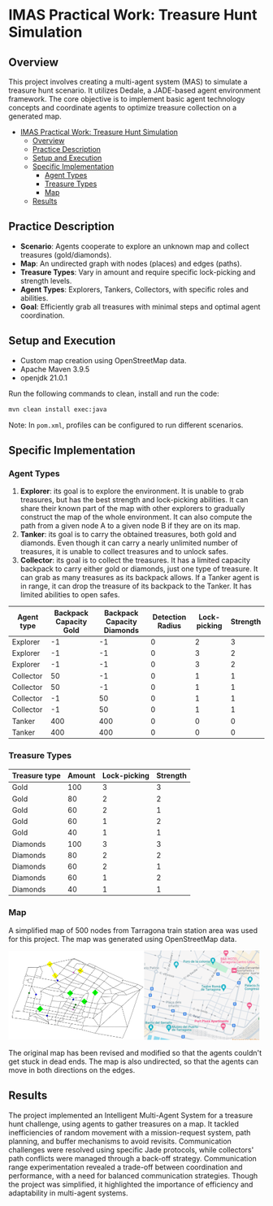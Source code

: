 # IMAS Practical Work: Treasure Hunt Simulation

## Overview
This project involves creating a multi-agent system (MAS) to simulate a treasure hunt scenario. It utilizes Dedale, a JADE-based agent environment framework. The core objective is to implement basic agent technology concepts and coordinate agents to optimize treasure collection on a generated map.

- [IMAS Practical Work: Treasure Hunt Simulation](#imas-practical-work-treasure-hunt-simulation)
  - [Overview](#overview)
  - [Practice Description](#practice-description)
  - [Setup and Execution](#setup-and-execution)
  - [Specific Implementation](#specific-implementation)
    - [Agent Types](#agent-types)
    - [Treasure Types](#treasure-types)
    - [Map](#map)
  - [Results](#results)


## Practice Description
- **Scenario**: Agents cooperate to explore an unknown map and collect treasures (gold/diamonds).
- **Map**: An undirected graph with nodes (places) and edges (paths).
- **Treasure Types**: Vary in amount and require specific lock-picking and strength levels.
- **Agent Types**: Explorers, Tankers, Collectors, with specific roles and abilities.
- **Goal**: Efficiently grab all treasures with minimal steps and optimal agent coordination.

## Setup and Execution
- Custom map creation using OpenStreetMap data.
- Apache Maven 3.9.5
- openjdk 21.0.1

Run the following commands to clean, install and run the code:
```bash
mvn clean install exec:java
```

Note: In `pom.xml`, profiles can be configured to run different scenarios.

## Specific Implementation

### Agent Types
1. **Explorer**: its goal is to explore the environment. It is unable to grab treasures, but has the best strength and lock-picking abilities. It can share their known part of the map with other explorers to gradually construct the map of the whole environment. It can also compute the path from a given node A to a given node B if they are on its map.
2. **Tanker**: its goal is to carry the obtained treasures, both gold and diamonds. Even though
it can carry a nearly unlimited number of treasures, it is unable to collect treasures and
to unlock safes.
3. **Collector**: its goal is to collect the treasures. It has a limited capacity backpack to carry
either gold or diamonds, just one type of treasure. It can grab as many treasures as its
backpack allows. If a Tanker agent is in range, it can drop the treasure of its backpack to
the Tanker. It has limited abilities to open safes.

| Agent type | Backpack Capacity Gold | Backpack Capacity Diamonds | Detection Radius | Lock-picking | Strength |
|------------|------------------------|----------------------------|------------------|--------------|----------|
| Explorer   | -1                     | -1                         | 0                | 2            | 3        |
| Explorer   | -1                     | -1                         | 0                | 3            | 2        |
| Explorer   | -1                     | -1                         | 0                | 3            | 2        |
| Collector  | 50                     | -1                         | 0                | 1            | 1        |
| Collector  | 50                     | -1                         | 0                | 1            | 1        |
| Collector  | -1                     | 50                         | 0                | 1            | 1        |
| Collector  | -1                     | 50                         | 0                | 1            | 1        |
| Tanker     | 400                    | 400                        | 0                | 0            | 0        |
| Tanker     | 400                    | 400                        | 0                | 0            | 0        |

### Treasure Types

| Treasure type | Amount | Lock-picking | Strength |
|---------------|--------|--------------|----------|
| Gold          | 100    | 3            | 3        |
| Gold          | 80     | 2            | 2        |
| Gold          | 60     | 2            | 1        |
| Gold          | 60     | 1            | 2        |
| Gold          | 40     | 1            | 1        |
| Diamonds      | 100    | 3            | 3        |
| Diamonds      | 80     | 2            | 2        |
| Diamonds      | 60     | 2            | 1        |
| Diamonds      | 60     | 1            | 2        |
| Diamonds      | 40     | 1            | 1        |

### Map

A simplified map of 500 nodes from Tarragona train station area was used for this project. The map was generated using OpenStreetMap data.

<!-- Insert double column images -->
<img src="img/Map_image.jpg" width="53%" /><img src="img/Tarragona_train_station.png" width="45%" />

The original map has been revised and modified so that the agents couldn't get stuck in dead ends. The map is also undirected, so that the agents can move in both directions on the edges.

## Results

The project implemented an Intelligent Multi-Agent System for a treasure hunt challenge, using agents to gather treasures on a map. It tackled inefficiencies of random movement with a mission-request system, path planning, and buffer mechanisms to avoid revisits. Communication challenges were resolved using specific Jade protocols, while collectors' path conflicts were managed through a back-off strategy. Communication range experimentation revealed a trade-off between coordination and performance, with a need for balanced communication strategies. Though the project was simplified, it highlighted the importance of efficiency and adaptability in multi-agent systems.